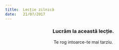 ```yaml
---
title:  Lecție zilnică
date:   21/07/2017
---
```


### <center>Lucrăm la această lecție.</center>
<center>Te rog intoarce-te mai tarziu.</center>